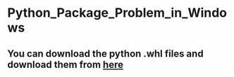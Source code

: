 # Python_Package_Problem_in_Windows
## You can download the python .whl files and download them from [here](https://www.lfd.uci.edu/~gohlke/pythonlibs/)
